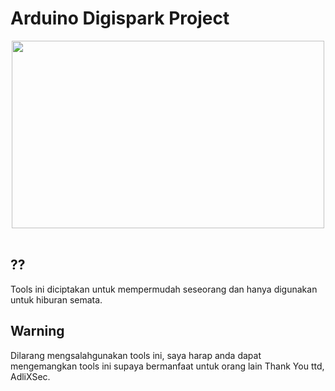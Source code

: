 # Arduino Digispark Project

<center><img src="digi.avif" height="300" width="500"></center><br>

## ??
Tools ini diciptakan untuk mempermudah seseorang dan hanya digunakan untuk hiburan semata.

## Warning
Dilarang mengsalahgunakan tools ini, saya harap anda dapat mengemangkan tools ini supaya bermanfaat untuk orang lain Thank You
ttd, AdliXSec.